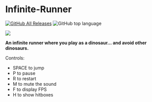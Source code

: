 # Infinite-Runner
[![GitHub All Releases](https://img.shields.io/github/downloads/tomaszbaslyk/infinite-runner/total.svg)](https://github.com/tomaszbaslyk/Infinite-Runner/releases/download/1.0/InfiniteRunner-1.0.jar) ![GitHub top language](https://img.shields.io/github/languages/top/tomaszbaslyk/infinite-runner.svg)

![](https://i.imgur.com/bpL0s2O.png)

__An infinite runner where you play as a dinosaur... and avoid other dinosaurs.__

Controls:
- SPACE to jump
- P to pause
- R to restart
- M to mute the sound
- F to display FPS
- H to show hitboxes
